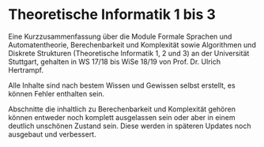 # Theoretische Informatik 1 bis 3
Eine Kurzzusammenfassung über die Module Formale Sprachen und Automatentheorie, Berechenbarkeit und Komplexität sowie Algorithmen und Diskrete Strukturen (Theoretische Informatik 1, 2 und 3) an der Universität Stuttgart, gehalten in WS 17/18 bis WiSe 18/19 von Prof. Dr. Ulrich Hertrampf.

Alle Inhalte sind nach bestem Wissen und Gewissen selbst erstellt, es können Fehler enthalten sein. 

Abschnitte die inhaltlich zu Berechenbarkeit und Komplexität gehören können entweder noch komplett ausgelassen sein oder aber in einem deutlich unschönen Zustand sein. Diese werden in späteren Updates noch ausgebaut und verbessert.
